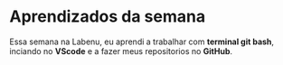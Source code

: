 # Aprendizados da semana
Essa semana na  Labenu, eu aprendi a trabalhar com **terminal git bash**, inciando no **VScode** e a fazer meus repositorios no **GitHub**.

